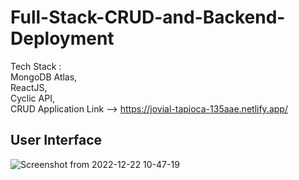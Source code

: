 # Full-Stack-CRUD-and-Backend-Deployment

Tech Stack : <br/>
MongoDB Atlas, <br/>
ReactJS, <br/> Cyclic API, <br/>
CRUD Application Link --> https://jovial-tapioca-135aae.netlify.app/

<h2>User Interface</h2>

![Screenshot from 2022-12-22 10-47-19](https://user-images.githubusercontent.com/95880659/209062818-3fba2826-cef7-471c-9a09-fa0c5f2e44b9.png)
